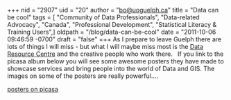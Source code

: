 +++
nid = "2907"
uid = "20"
author = "bo@uoguelph.ca"
title = "Data can be cool"
tags = [ "Community of Data Professionals", "Data-related Advocacy", "Canada", "Professional Development", "Statistical Literacy & Training Users",]
oldpath = "/blog/data-can-be-cool"
date = "2011-10-06 09:46:59 -0700"
draft = "false"
+++
As I prepare to leave Guelph there are lots of things I will miss - but
what I will maybe miss most is the [Data Resource
Centre](http://www.lib.uoguelph.ca/resources/data_resource_centre/) and
the creative people who work there.   If you link to the picasa album
below you will see some awesome posters they have made to showcase
services and bring people into the world of Data and GIS. The images on
some of the posters are really powerful....

[posters on
picasa](https://picasaweb.google.com/bo.wandschneider/DataPosters?authuser=0&authkey=Gv1sRgCO_K-Mff1tSqxQE&feat=directlink)
